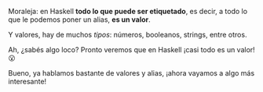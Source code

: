 Moraleja: en Haskell **todo lo que puede ser etiquetado**, es decir, a todo lo que le podemos poner un alias, **es un valor**.

Y valores, hay de muchos *tipos*: números, booleanos, strings, entre otros.

Ah, ¿sabés algo loco? Pronto veremos que en Haskell ¡casi todo es un valor! :open_mouth:

Bueno, ya hablamos bastante de valores y alias, ¡ahora vayamos a algo más interesante!

